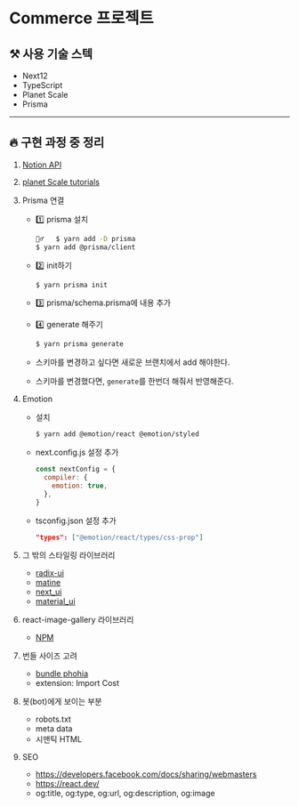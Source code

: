 # Commerce 프로젝트

## ⚒️ 사용 기술 스텍

- Next12
- TypeScript
- Planet Scale
- Prisma

---

## 🔥 구현 과정 중 정리

1. [Notion API](https://developers.notion.com/reference/post-page)
2. [planet Scale tutorials](https://planetscale.com/docs/tutorials/planetscale-quick-start-guide)
3. Prisma 연결

   - 1️⃣ prisma 설치
     ```bash
     🏃‍♂️   $ yarn add -D prisma
     $ yarn add @prisma/client
     ```
   - 2️⃣ init하기
     ```bash
     $ yarn prisma init
     ```
   - 3️⃣ prisma/schema.prisma에 내용 추가
   - 4️⃣ generate 해주기

     ```bash
     $ yarn prisma generate
     ```

   - 스키마를 변경하고 싶다면 새로운 브랜치에서 add 해야한다.
   - 스키마를 변경했다면, `generate`를 한번더 해줘서 반영해준다.

4. Emotion

   - 설치
     ```bash
     $ yarn add @emotion/react @emotion/styled
     ```
   - next.config.js 설정 추가
     ```javascript
     const nextConfig = {
       compiler: {
         emotion: true,
       },
     }
     ```
   - tsconfig.json 설정 추가
     ```json
     "types": ["@emotion/react/types/css-prop"]
     ```

5. 그 밖의 스타일링 라이브러리

   - [radix-ui](https://www.radix-ui.com/)
   - [matine](https://mantine.dev/)
   - [next_ui](https://nextui.org/)
   - [material_ui](https://mui.com/)

6. react-image-gallery 라이브러리
   - [NPM](https://www.npmjs.com/package/react-image-gallery)
7. 번들 사이즈 고려
   - [bundle phohia](https://bundlephobia.com/)
   - extension: Import Cost
8. 봇(bot)에게 보이는 부분

   - robots.txt
   - meta data
   - 시맨틱 HTML

9. SEO

   - https://developers.facebook.com/docs/sharing/webmasters
   - https://react.dev/
   - og:title, og:type, og:url, og:description, og:image
